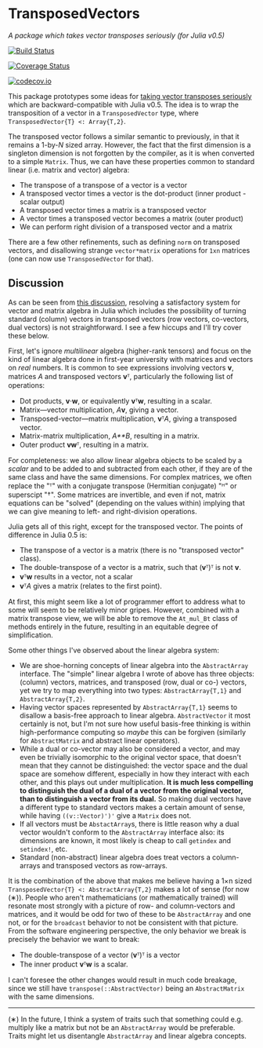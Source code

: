 # TransposedVectors

*A package which takes vector transposes seriously (for Julia v0.5)*

[![Build Status](https://travis-ci.org/andyferris/TransposedVectors.jl.svg?branch=master)](https://travis-ci.org/andyferris/TransposedVectors.jl)

[![Coverage Status](https://coveralls.io/repos/github/andyferris/TransposedVectors.jl/badge.svg?branch=master)](https://coveralls.io/github/andyferris/TransposedVectors.jl?branch=master)

[![codecov.io](http://codecov.io/github/andyferris/TransposedVectors.jl/coverage.svg?branch=master)](http://codecov.io/github/andyferris/TransposedVectors.jl?branch=master)

This package prototypes some ideas for [taking vector transposes seriously](https://github.com/JuliaLang/julia/issues/4774)
which are backward-compatible with Julia v0.5. The idea is to wrap the
transposition of a vector in a `TransposedVector` type, where `TransposedVector{T} <: Array{T,2}`.

The transposed vector follows a similar semantic to previously, in that it
remains a 1-by-*N* sized array. However, the fact that the first dimension is
a singleton dimension is not forgotten by the compiler, as it is when converted
to a simple `Matrix`. Thus, we can have these properties common to standard
linear (i.e. matrix and vector) algebra:

* The transpose of a transpose of a vector is a vector
* A transposed vector times a vector is the dot-product (inner product - scalar output)
* A transposed vector times a matrix is a transposed vector
* A vector times a transposed vector becomes a matrix (outer product)
* We can perform right division of a transposed vector and a matrix

There are a few other refinements, such as defining `norm` on transposed vectors,
and disallowing strange `vector*matrix` operations for `1xn` matrices (one can
now use `TransposedVector` for that).

## Discussion

As can be seen from [this discussion](https://github.com/JuliaLang/julia/issues/4774),
resolving a satisfactory system for vector and matrix algebra in Julia which
includes the possibility of turning standard (column) vectors in transposed vectors
(row vectors, co-vectors, dual vectors) is not straightforward. I see a few
hiccups and I'll try cover these below.

First, let's ignore *multilinear* algebra (higher-rank tensors) and focus on the
kind of linear algebra done in first-year university with matrices and vectors
on *real* numbers. It is common to see expressions involving vectors **v**,
matrices *A* and transposed vectors **v**ᵀ, particularly the following list of operations:

  * Dot products, **v**⋅**w**, or equivalently **v**ᵀ**w**, resulting in a scalar.
  * Matrix—vector multiplication, *A***v**, giving a vector.
  * Transposed-vector—matrix multiplication, **v**ᵀ*A*, giving a transposed vector.
  * Matrix-matrix multiplication, *A**B*, resulting in a matrix.
  * Outer product **vw**ᵀ, resulting in a matrix.

For completeness: we also allow linear algebra objects to be scaled by a *scalar*
and to be added to and subtracted from each other, if they are of the same class
and have the same dimensions. For complex matrices, we often replace the "ᵀ"
with a conjugate transpose (Hermitian conjugate) "ᴴ" or superscipt "†". Some
matrices are invertible, and even if not, matrix equations can be "solved"
(depending on the values within) implying that we can give meaning to left- and
right-division operations.

Julia gets all of this right, except for the transposed vector. The points of
difference in Julia 0.5 is:

* The transpose of a vector is a matrix (there is no "transposed vector" class).
* The double-transpose of a vector is a matrix, such that (**v**ᵀ)ᵀ is not **v**.
* **v**ᵀ**w** results in a vector, not a scalar
* **v**ᵀ*A* gives a matrix (relates to the first point).

At first, this might seem like a lot of programmer effort to address what to
some will seem to be relatively minor gripes. However, combined with a matrix
transpose view, we will be able to remove the `At_mul_Bt` class of methods
entirely in the future, resulting in an equitable degree of simplification.

Some other things I've observed about the linear algebra system:

 * We are shoe-horning concepts of linear algebra into the `AbstractArray` interface.
   The "simple" linear algebra I wrote of above has three objects: (column)
   vectors, matrices, and transposed (row, dual or co-) vectors, yet we try
   to map everything into two types: `AbstractArray{T,1}` and
   `AbstractArray{T,2}`.
 * Having vector spaces represented by `AbstractArray{T,1}` seems to disallow
   a basis-free approach to linear algebra. `AbstractVector` it most certainly
   is not, but I'm not sure how useful basis-free thinking is within
   high-performance computing so *maybe* this can be forgiven (similarly for
   `AbstractMatrix` and abstract linear operators).
 * While a dual or co-vector may also be considered a vector, and may even be
   trivially isomorphic to the original vector space, that doesn't mean that
   they cannot be distinguished: the vector space and the dual space are somehow
   different, especially in how they interact with each other, and this plays
   out under multiplication. **It is much less compelling to distinguish the
   dual of a dual of a vector from the original vector, than to distinguish a
   vector from its dual.** So making dual vectors have a different type to
   standard vectors makes a certain amount of sense,
   while having `((v::Vector)')'` give a `Matrix` does not.
 * If all vectors must be `AbstactArray`s, there is little reason why a dual vector
   wouldn't conform to the `AbstractArray` interface also: its dimensions are
   known, it most likely is cheap to call `getindex` and `setindex!`, etc.
 * Standard (non-abstract) linear algebra does treat vectors a column-arrays
   and transposed vectors as row-arrays.

It is the combination of the above that makes me believe having a
1×n sized `TransposedVector{T} <: AbstractArray{T,2}` makes a lot of sense (for
now (∗)).
People who aren't mathematicians (or mathematically trained) will resonate most
strongly with a picture of row- and column-vectors and matrices, and it would be
odd for two of these to be `AbstractArray` and one not, or for the `broadcast`
behavior to not be consistent with that picture. From the software engineering
perspective, the only behavior we break is precisely the behavior we want to
break:

 * The double-transpose of a vector (**v**ᵀ)ᵀ is a vector
 * The inner product **v**ᵀ**w** is a scalar.

I can't foresee the other changes would result in much code breakage,
since we still have `transpose(::AbstractVector)` being an `AbstractMatrix` with
the same dimensions.

-----

(∗) In the future, I think a system of traits such that something could e.g.
multiply like a matrix but not be an `AbstractArray` would be preferable.
Traits might let us disentangle `AbstractArray` and linear algebra
concepts.
